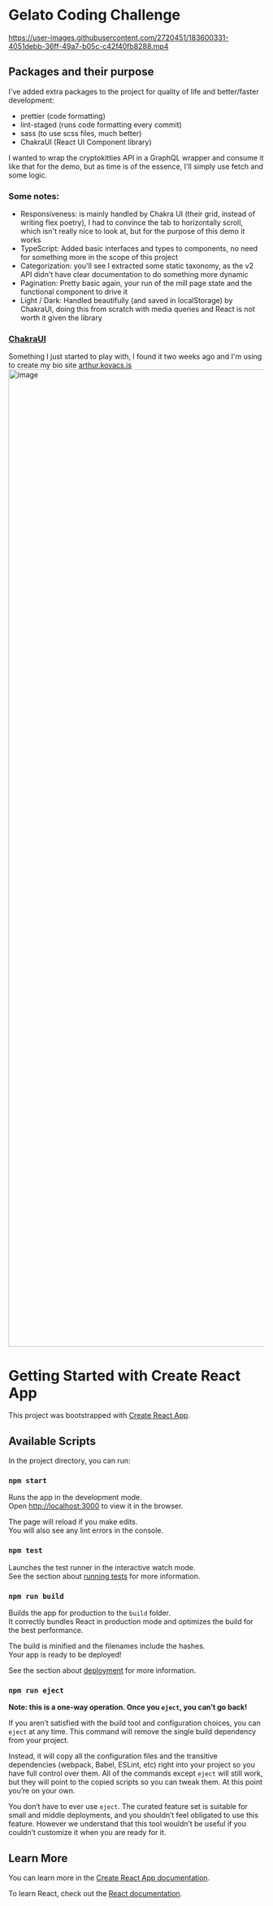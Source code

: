 # Gelato Coding Challenge

https://user-images.githubusercontent.com/2720451/183600331-4051debb-36ff-49a7-b05c-c42f40fb8288.mp4

## Packages and their purpose

I've added extra packages to the project for quality of life and better/faster development:

-   prettier (code formatting)
-   lint-staged (runs code formatting every commit)
-   sass (to use scss files, much better)
-   ChakraUI (React UI Component library)

I wanted to wrap the cryptokitties API in a GraphQL wrapper and consume it like that for the demo, but as time is of the essence, I'll simply use fetch and some logic.

### Some notes:

-   Responsiveness: is mainly handled by Chakra UI (their grid, instead of writing flex poetry), I had to convince the tab to horizontally scroll, which isn't really nice to look at, but for the purpose of this demo it works
-   TypeScript: Added basic interfaces and types to components, no need for something more in the scope of this project
-   Categorization: you'll see I extracted some static taxonomy, as the v2 API didn't have clear documentation to do something more dynamic
-   Pagination: Pretty basic again, your run of the mill page state and the functional component to drive it
-   Light / Dark: Handled beautifully (and saved in localStorage) by ChakraUI, doing this from scratch with media queries and React is not worth it given the library

### [ChakraUI](https://chakra-ui.com/)

Something I just started to play with, I found it two weeks ago and I'm using to create my bio site [arthur.kovacs.is](https://arthur.kovacs.is)
<img width="1919" alt="image" src="https://user-images.githubusercontent.com/2720451/183603147-2710708e-0567-4f92-a0bf-6d441e3bbef6.png">

# Getting Started with Create React App

This project was bootstrapped with [Create React App](https://github.com/facebook/create-react-app).

## Available Scripts

In the project directory, you can run:

### `npm start`

Runs the app in the development mode.\
Open [http://localhost:3000](http://localhost:3000) to view it in the browser.

The page will reload if you make edits.\
You will also see any lint errors in the console.

### `npm test`

Launches the test runner in the interactive watch mode.\
See the section about [running tests](https://facebook.github.io/create-react-app/docs/running-tests) for more information.

### `npm run build`

Builds the app for production to the `build` folder.\
It correctly bundles React in production mode and optimizes the build for the best performance.

The build is minified and the filenames include the hashes.\
Your app is ready to be deployed!

See the section about [deployment](https://facebook.github.io/create-react-app/docs/deployment) for more information.

### `npm run eject`

**Note: this is a one-way operation. Once you `eject`, you can’t go back!**

If you aren’t satisfied with the build tool and configuration choices, you can `eject` at any time. This command will remove the single build dependency from your project.

Instead, it will copy all the configuration files and the transitive dependencies (webpack, Babel, ESLint, etc) right into your project so you have full control over them. All of the commands except `eject` will still work, but they will point to the copied scripts so you can tweak them. At this point you’re on your own.

You don’t have to ever use `eject`. The curated feature set is suitable for small and middle deployments, and you shouldn’t feel obligated to use this feature. However we understand that this tool wouldn’t be useful if you couldn’t customize it when you are ready for it.

## Learn More

You can learn more in the [Create React App documentation](https://facebook.github.io/create-react-app/docs/getting-started).

To learn React, check out the [React documentation](https://reactjs.org/).
